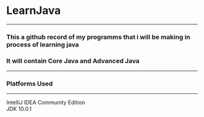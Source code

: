 # LearnJava
-----
### This a github record of my programms that i will be making in process of learning java
### It will contain __Core Java__ and __Advanced Java__
----


### Platforms Used<br/>
-----
IntelliJ IDEA Community Edition<br/>
JDK 10.0.1<br/>

